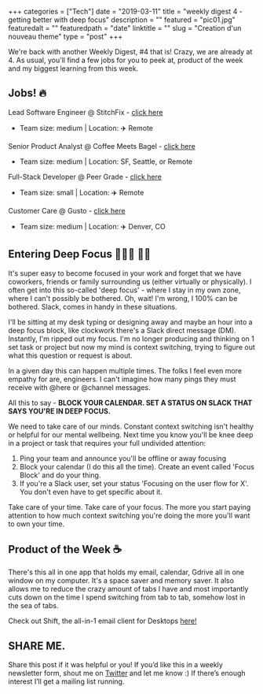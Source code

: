 +++
categories = ["Tech"]
date = "2019-03-11"
title = "weekly digest 4 - getting better with deep focus"
description = ""
featured = "pic01.jpg"
featuredalt = ""
featuredpath = "date"
linktitle = ""
slug = "Creation d'un nouveau theme"
type = "post"
+++

We're back with another Weekly Digest, #4 that is! Crazy, we are already at 4. As usual, you'll find a few jobs for you to peek at, product of the week and my biggest learning from this week.

## Jobs! 🔥

Lead Software Engineer @ StitchFix - [click here](https://www.stitchfix.com/careers/jobs?gh_jid=1589945&gh_jid=1589945)

- Team size: medium | Location: ✈️ Remote

Senior Product Analyst @ Coffee Meets Bagel - [click here](https://jobs.lever.co/coffeemeetsbagel/785af668-0df3-4d35-81e1-258c3dc9f5de)

- Team size: medium | Location: SF, Seattle, or Remote

Full-Stack Developer @ Peer Grade - [click here](https://davidkofoedwind.typeform.com/to/moodV0)

- Team size: small | Location: ✈️ Remote

Customer Care @ Gusto - [click here](https://boards.greenhouse.io/gusto/jobs/590568?t=bae6d7cd1)

- Team size: medium | Location: ✈️ Denver, CO

## Entering Deep Focus 👨🏽‍💻 👩🏽‍

It's super easy to become focused in your work and forget that we have coworkers, friends or family surrounding us (either virtually or physically). I often get into this so-called 'deep focus' - where I stay in my own zone, where I can't possibly be bothered. Oh, wait! I'm wrong, I 100% can be bothered. Slack, comes in handy in these situations.

I'll be sitting at my desk typing or designing away and maybe an hour into a deep focus block, like clockwork there's a Slack direct message (DM). Instantly, I'm ripped out my focus. I'm no longer producing and thinking on 1 set task or project but now my mind is context switching, trying to figure out what this question or request is about.

In a given day this can happen multiple times. The folks I feel even more empathy for are, engineers. I can't imagine how many pings they must receive with @here or @channel messages.

All this to say - **BLOCK YOUR CALENDAR. SET A STATUS ON SLACK THAT SAYS YOU'RE IN DEEP FOCUS.**

We need to take care of our minds. Constant context switching isn't healthy or helpful for our mental wellbeing. Next time you know you'll be knee deep in a project or task that requires your full undivided attention:

1. Ping your team and announce you'll be offline or away focusing
2. Block your calendar (I do this all the time). Create an event called 'Focus Block' and do your thing.
3. If you're a Slack user, set your status 'Focusing on the user flow for X'. You don't even have to get specific about it.

Take care of your time. Take care of your focus. The more you start paying attention to how much context switching you're doing the more you'll want to own your time.

## Product of the Week ☕

There's this all in one app that holds my email, calendar, Gdrive all in one window on my computer. It's a space saver and memory saver. It also allows me to reduce the crazy amount of tabs I have and most importantly cuts down on the time I spend switching from tab to tab, somehow lost in the sea of tabs.

Check out Shift, the all-in-1 email client for Desktops [here!](https://tryshift.com/referral/e/787d/irma.mesa/)

## SHARE ME.

Share this post if it was helpful or you! If you’d like this in a weekly newsletter form, shout me on [Twitter](https://twitter.com/_justirma) and let me know :) If there’s enough interest I’ll get a mailing list running.
